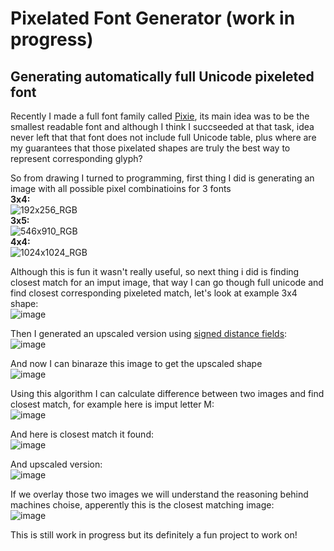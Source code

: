 # Pixelated Font Generator (work in progress)
## Generating automatically full Unicode pixeleted font

Recently I made a full font family called [Pixie](https://kkmp4.gumroad.com/l/pixie), its main idea was to be the smallest readable font and although I think I succseeded at that task, idea never left that that font does not include full Unicode table, plus where are my guarantees that those pixelated shapes are truly the best way to represent corresponding glyph?

So from drawing I turned to programming, first thing I did is generating an image with all possible pixel combinatioins for 3 fonts
<br/>**3x4:**<br/>
![192x256_RGB](https://user-images.githubusercontent.com/103208695/180891512-6eeb7427-1f92-4e12-bdc1-c36cbc77ff9e.png)
<br/>**3x5:**<br/>
![546x910_RGB](https://user-images.githubusercontent.com/103208695/180891515-7de5dd00-f126-4f0c-97f5-c6889c987208.png)
<br/>**4x4:**<br/>
![1024x1024_RGB](https://user-images.githubusercontent.com/103208695/180891516-9ca562dc-7b11-450a-861d-fed48542a3f7.png)

Although this is fun it wasn't really useful, so next thing i did is finding closest match for an imput image, that way I can go though full unicode and find closest corresponding pixeleted match, let's look at example 3x4 shape:<br/>
![image](https://user-images.githubusercontent.com/103208695/180893246-ac66458d-74f4-47e9-ac0a-a7d98a3726a7.png)

Then I generated an upscaled version using [signed distance fields](https://en.wikipedia.org/wiki/Signed_distance_function):<br/>
![image](https://user-images.githubusercontent.com/103208695/180893170-7c8fca5b-c6f6-4fe8-ae69-334a29018a0d.png)

And now I can binaraze this image to get the upscaled shape<br/>
![image](https://user-images.githubusercontent.com/103208695/180893201-37c35669-d95c-43b7-9632-4e2ccb90f720.png)

Using this algorithm I can calculate difference between two images and find closest match, for example here is imput letter M:<br/>
![image](https://user-images.githubusercontent.com/103208695/180892474-647bc2fd-d04d-40cb-aff9-7e4fc42b1a72.png)

And here is closest match it found:<br/>
![image](https://user-images.githubusercontent.com/103208695/180892572-22925071-f7b7-4df5-8174-61c2df544df8.png)

And upscaled version:<br/>
![image](https://user-images.githubusercontent.com/103208695/180892553-8df0b9b9-535f-474a-b6e9-c3c4ff1fffc5.png)

If we overlay those two images we will understand the reasoning behind machines choise, apperently this is the closest matching image:<br/>
![image](https://user-images.githubusercontent.com/103208695/180893771-25954beb-b382-4f62-9b6d-4de9d110446d.png)

This is still work in progress but its definitely a fun project to work on!
